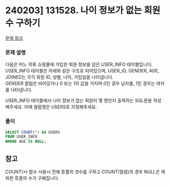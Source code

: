 # 240203] 131528. 나이 정보가 없는 회원 수 구하기

[문제 링크](https://school.programmers.co.kr/learn/courses/30/lessons/131528)

### 문제 설명
다음은 어느 의류 쇼핑몰에 가입한 회원 정보를 담은 USER_INFO 테이블입니다. USER_INFO 테이블은 아래와 같은 구조로 되어있으며, USER_ID, GENDER, AGE, JOINED는 각각 회원 ID, 성별, 나이, 가입일을 나타냅니다.  
GENDER 컬럼은 비어있거나 0 또는 1의 값을 가지며 0인 경우 남자를, 1인 경우는 여자를 나타냅니다.

USER_INFO 테이블에서 나이 정보가 없는 회원이 몇 명인지 출력하는 SQL문을 작성해주세요. 이때 컬럼명은 USERS로 지정해주세요.

### 풀이
```sql
SELECT COUNT(*) AS USERS
FROM USER_INFO
WHERE AGE IS NULL;
```

## 참고
COUNT(*) 함수 사용시 전체 튜플의 갯수를 구하고 COUNT(컬럼)의 경우 NULL은 제외한 튜플의 수가 구해집니다.
